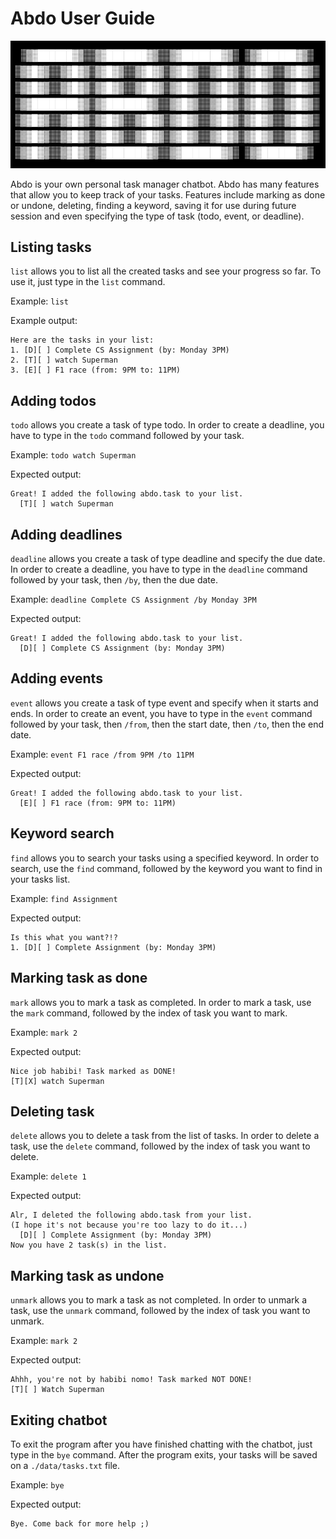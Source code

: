 # Abdo User Guide

![Untitled.png](Untitled.png)

Abdo is your own personal task manager chatbot. Abdo has many features that allow you 
to keep track of your tasks. Features include marking as done or undone, deleting, 
finding a keyword, saving it for use during future session and even specifying the type 
of task (todo, event, or deadline).

## Listing tasks

`list` allows you to list all the created tasks and see your progress so far.
To use it, just type in the `list` command.

Example: `list`

Example output:
```
Here are the tasks in your list:
1. [D][ ] Complete CS Assignment (by: Monday 3PM)
2. [T][ ] watch Superman
3. [E][ ] F1 race (from: 9PM to: 11PM)
```


## Adding todos

`todo` allows you create a task of type todo. In order to create a deadline, you have to type in the `todo`
command followed by your task.

Example: `todo watch Superman`

Expected output:
```
Great! I added the following abdo.task to your list.
  [T][ ] watch Superman
```


## Adding deadlines

`deadline` allows you create a task of type deadline and specify
the due date. In order to create a deadline, you have to type in the `deadline`
command followed by your task, then `/by`, then the due date.

Example: `deadline Complete CS Assignment /by Monday 3PM`

Expected output:
```
Great! I added the following abdo.task to your list.
  [D][ ] Complete CS Assignment (by: Monday 3PM)
```

## Adding events

`event` allows you create a task of type event and specify
when it starts and ends. In order to create an event, you have to type in the `event`
command followed by your task, then `/from`, then the start date, then `/to`, then the end date.

Example: `event F1 race /from 9PM /to 11PM`

Expected output:
```
Great! I added the following abdo.task to your list.
  [E][ ] F1 race (from: 9PM to: 11PM)
```

## Keyword search

`find` allows you to search your tasks using a specified keyword. 
In order to search, use the `find` command, followed by the keyword
you want to find in your tasks list.

Example: `find Assignment`

Expected output:
```
Is this what you want?!?
1. [D][ ] Complete Assignment (by: Monday 3PM)
```

## Marking task as done

`mark` allows you to mark a task as completed.
In order to mark a task, use the `mark` command, followed by the index
of task you want to mark.

Example: `mark 2`

Expected output:
```
Nice job habibi! Task marked as DONE!
[T][X] watch Superman
```

## Deleting task

`delete` allows you to delete a task from the list of tasks.
In order to delete a task, use the `delete` command, followed by the index
of task you want to delete.

Example: `delete 1`

Expected output:
```
Alr, I deleted the following abdo.task from your list.
(I hope it's not because you're too lazy to do it...)
  [D][ ] Complete Assignment (by: Monday 3PM)
Now you have 2 task(s) in the list.
```

## Marking task as undone

`unmark` allows you to mark a task as not completed.
In order to unmark a task, use the `unmark` command, followed by the index
of task you want to unmark.

Example: `mark 2`

Expected output:
```
Ahhh, you're not by habibi nomo! Task marked NOT DONE!
[T][ ] Watch Superman
```

## Exiting chatbot

To exit the program after you have finished chatting with the 
chatbot, just type in the `bye` command. After the program exits,
your tasks will be saved on a `./data/tasks.txt` file.

Example: `bye`

Expected output:
```
Bye. Come back for more help ;)
```